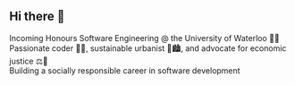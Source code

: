 ## Hi there 👋
Incoming Honours Software Engineering @ the University of Waterloo 🪿💛\
Passionate coder 🧑‍💻, sustainable urbanist 🌿🏙️, and advocate for economic justice ⚖️🌹\
Building a socially responsible career in software development

<!--
**aicheye/aicheye** is a ✨ _special_ ✨ repository because its `README.md` (this file) appears on your GitHub profile.

Here are some ideas to get you started:

- 🔭 I’m currently working on ...
- 🌱 I’m currently learning ...
- 👯 I’m looking to collaborate on ...
- 🤔 I’m looking for help with ...
- 💬 Ask me about ...
- 📫 How to reach me: ...
- 😄 Pronouns: ...
- ⚡ Fun fact: ...
-->
